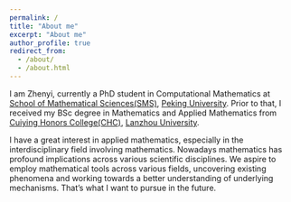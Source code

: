 ```yaml
---
permalink: /
title: "About me"
excerpt: "About me"
author_profile: true
redirect_from: 
  - /about/
  - /about.html
---
```


I am Zhenyi, currently a PhD student in Computational Mathematics at [School of Mathematical Sciences(SMS)](http://english.math.pku.edu.cn/), [Peking University](https://english.pku.edu.cn/).
Prior to that, I received my BSc degree in Mathematics and Applied Mathematics from [Cuiying Honors College(CHC)](http://chc.lzu.edu.cn/), [Lanzhou University](https://en.lzu.edu.cn/). 

I have a great interest in applied mathematics, especially in the interdisciplinary field involving mathematics. Nowadays mathematics has profound implications across various scientific disciplines. We aspire to employ mathematical tools across various fields, uncovering existing phenomena and working towards a better understanding of underlying mechanisms. That’s what I want to pursue in the future.
